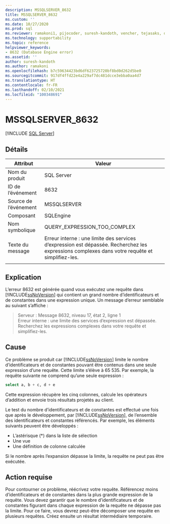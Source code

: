 ```yaml
---
description: MSSQLSERVER_8632
title: MSSQLSERVER_8632
ms.custom: ''
ms.date: 10/27/2020
ms.prod: sql
ms.reviewer: ramakoni1, pijocoder, suresh-kandoth, vencher, tejasaks, docast
ms.technology: supportability
ms.topic: reference
helpviewer_keywords:
- 8632 (Database Engine error)
ms.assetid: ''
author: suresh-kandoth
ms.author: ramakoni
ms.openlocfilehash: b7c59634423bd6df623725720bf8bd0d262d5be0
ms.sourcegitcommit: 917df4ffd22e4a229af7dc481dcce3ebba0aa4d7
ms.translationtype: HT
ms.contentlocale: fr-FR
ms.lasthandoff: 02/10/2021
ms.locfileid: "100348691"
---
```

# <a name="mssqlserver_8632"></a>MSSQLSERVER_8632
 [!INCLUDE [SQL Server](../../includes/applies-to-version/sqlserver.md)]

## <a name="details"></a>Détails

|Attribut|Valeur|
|---|---|
|Nom du produit|SQL Server|
|ID de l’événement|8632|
|Source de l’événement|MSSQLSERVER|
|Composant|SQLEngine|
|Nom symbolique|QUERY_EXPRESSION_TOO_COMPLEX|
|Texte du message|Erreur interne : une limite des services d’expression est dépassée. Recherchez les expressions complexes dans votre requête et simplifiez-les.|
||

## <a name="explanation"></a>Explication

L’erreur 8632 est générée quand vous exécutez une requête dans [!INCLUDE[ssNoVersion](../../includes/ssnoversion-md.md)] qui contient un grand nombre d’identificateurs et de constantes dans une expression unique. Un message d’erreur semblable au suivant s’affiche :

> Serveur :  Message 8632, niveau 17, état 2, ligne 1  
Erreur interne : une limite des services d’expression est dépassée. Recherchez les expressions complexes dans votre requête et simplifiez-les.

## <a name="cause"></a>Cause

Ce problème se produit car [!INCLUDE[ssNoVersion](../../includes/ssnoversion-md.md)] limite le nombre d’identificateurs et de constantes pouvant être contenus dans une seule expression d’une requête. Cette limite s’élève à 65 535. Par exemple, la requête suivante ne comprend qu’une seule expression :

```sql
select a, b + c, d + e
```

Cette expression récupère les cinq colonnes, calcule les opérateurs d’addition et envoie trois résultats projetés au client.

Le test du nombre d’identificateurs et de constantes est effectué une fois que après le développement, par [!INCLUDE[ssNoVersion](../../includes/ssnoversion-md.md)], de l’ensemble des identificateurs et constantes référencés. Par exemple, les éléments suivants peuvent être développés :

- L’astérisque (*) dans la liste de sélection
- Une vue
- Une définition de colonne calculée

Si le nombre après l’expansion dépasse la limite, la requête ne peut pas être exécutée.

## <a name="user-action"></a>Action requise

Pour contourner ce problème, réécrivez votre requête. Référencez moins d’identificateurs et de constantes dans la plus grande expression de la requête. Vous devez garantir que le nombre d’identificateurs et de constantes figurant dans chaque expression de la requête ne dépasse pas la limite. Pour ce faire, vous devrez peut-être décomposer une requête en plusieurs requêtes. Créez ensuite un résultat intermédiaire temporaire.
